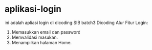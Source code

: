 # aplikasi-login
ini adalah apliasi login di dicoding SIB batch3 Dicoding
Alur Fitur Login:
1. Memasukkan email dan password
2. Memvalidasi masukan.
3. Menampilkan halaman Home.
